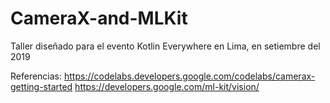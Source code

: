 # CameraX-and-MLKit

Taller diseñado para el evento Kotlin Everywhere en Lima, en setiembre del 2019

Referencias:
https://codelabs.developers.google.com/codelabs/camerax-getting-started
https://developers.google.com/ml-kit/vision/
